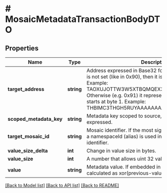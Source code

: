 # # MosaicMetadataTransactionBodyDTO

## Properties

Name | Type | Description | Notes
------------ | ------------- | ------------- | -------------
**target_address** | **string** | Address expressed in Base32 format. If the bit 0 of byte 0 is not set (like in 0x90), then it is a regular address. Example: TAOXUJOTTW3W5XTBQMQEX3SQNA6MCUVGXLXR3TA.  Otherwise (e.g. 0x91) it represents a namespace id which starts at byte 1. Example: THBIMC3THGH5RUYAAAAAAAAAAAAAAAAAAAAAAAA |
**scoped_metadata_key** | **string** | Metadata key scoped to source, target and type expressed. |
**target_mosaic_id** | **string** | Mosaic identifier. If the most significant bit of byte 0 is set, a namespaceId (alias) is used instead of the real mosaic identifier. |
**value_size_delta** | **int** | Change in value size in bytes. |
**value_size** | **int** | A number that allows uint 32 values. |
**value** | **string** | Metadata value. If embedded in a transaction, this is calculated as xor(previous-value, value). |

[[Back to Model list]](../../README.md#models) [[Back to API list]](../../README.md#endpoints) [[Back to README]](../../README.md)
